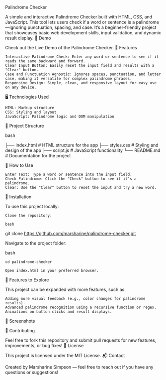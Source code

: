 Palindrome Checker

A simple and interactive Palindrome Checker built with HTML, CSS, and JavaScript. This tool lets users check if a word or sentence is a palindrome—ignoring punctuation, spacing, and case. It’s a beginner-friendly project that showcases basic web development skills, input validation, and dynamic result display.
🚀 Demo

Check out the Live Demo of the Palindrome Checker.
📜 Features

    Interactive Palindrome Check: Enter any word or sentence to see if it reads the same backward and forward.
    Clear Input Button: Easily reset the input field and results with a "Clear" button.
    Case and Punctuation Agnostic: Ignores spaces, punctuation, and letter case, making it versatile for complex palindrome phrases.
    Responsive Design: Simple, clean, and responsive layout for easy use on any device.

🖥️ Technologies Used

    HTML: Markup structure
    CSS: Styling and layout
    JavaScript: Palindrome logic and DOM manipulation

📂 Project Structure

bash

├── index.html      # HTML structure for the app
├── styles.css      # Styling and design of the app
├── script.js       # JavaScript functionality
└── README.md       # Documentation for the project

📖 How to Use

    Enter Text: Type a word or sentence into the input field.
    Check Palindrome: Click the "Check" button to see if it’s a palindrome.
    Clear: Use the "Clear" button to reset the input and try a new word.

🔧 Installation

To use this project locally:

    Clone the repository:

    bash

git clone https://github.com/marsharine/palindrome-checker.git

Navigate to the project folder:

bash

    cd palindrome-checker

    Open index.html in your preferred browser.

🌟 Features to Explore

This project can be expanded with more features, such as:

    Adding more visual feedback (e.g., color changes for palindrome results).
    Advanced palindrome recognition using a recursive function or regex.
    Animations on button clicks and result displays.

📸 Screenshots

🤝 Contributing

Feel free to fork this repository and submit pull requests for new features, improvements, or bug fixes!
📜 License

This project is licensed under the MIT License.
📬 Contact

Created by Marsharine Simpson — feel free to reach out if you have any questions or suggestions!